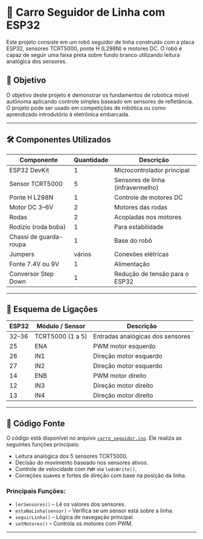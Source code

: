# 🚗 Carro Seguidor de Linha com ESP32

Este projeto consiste em um robô seguidor de linha construído com a placa ESP32, sensores TCRT5000, ponte H (L298N) e motores DC. O robô é capaz de seguir uma faixa preta sobre fundo branco utilizando leitura analógica dos sensores.


## 🧠 Objetivo

O objetivo deste projeto é demonstrar os fundamentos de robótica móvel autônoma aplicando controle simples baseado em sensores de refletância. O projeto pode ser usado em competições de robótica ou como aprendizado introdutório à eletrônica embarcada.

---

## 🛠️ Componentes Utilizados

| Componente                 | Quantidade | Descrição                              |
|---------------------------|------------|----------------------------------------|
| ESP32 DevKit              | 1          | Microcontrolador principal             |
| Sensor TCRT5000           | 5          | Sensores de linha (infravermelho)      |
| Ponte H L298N             | 1          | Controle de motores DC                 |
| Motor DC 3–6V             | 2          | Motores das rodas                      |
| Rodas                     | 2          | Acopladas nos motores                  |
| Rodízio (roda boba)       | 1          | Para estabilidade                      |
| Chassi de guarda-roupa     | 1          | Base do robô                           |
| Jumpers                  | vários     | Conexões elétricas                     |
| Fonte 7.4V ou 9V          | 1          | Alimentação                            |
| Conversor Step Down       | 1          | Redução de tensão para o ESP32         |

---

## 🔌 Esquema de Ligações

| ESP32 | Módulo / Sensor    | Descrição                          |
|-------|--------------------|------------------------------------|
| 32–36 | TCRT5000 (1 a 5)   | Entradas analógicas dos sensores   |
| 25    | ENA                | PWM motor esquerdo                 |
| 26    | IN1                | Direção motor esquerdo             |
| 27    | IN2                | Direção motor esquerdo             |
| 14    | ENB                | PWM motor direito                  |
| 12    | IN3                | Direção motor direito              |
| 13    | IN4                | Direção motor direito              |

---

## 📄 Código Fonte

O código está disponível no arquivo [`carro_seguidor.ino`](./carro_seguidor.ino). Ele realiza as seguintes funções principais:

- Leitura analógica dos 5 sensores TCRT5000.
- Decisão do movimento baseado nos sensores ativos.
- Controle de velocidade com `PWM` via `ledcWrite()`.
- Correções suaves e fortes de direção com base na posição da linha.

### Principais Funções:

- `lerSensores()` – Lê os valores dos sensores.
- `estaNaLinha(sensor)` – Verifica se um sensor está sobre a linha.
- `seguirLinha()` – Lógica de navegação principal.
- `setMotores()` – Controla os motores com PWM.

---
